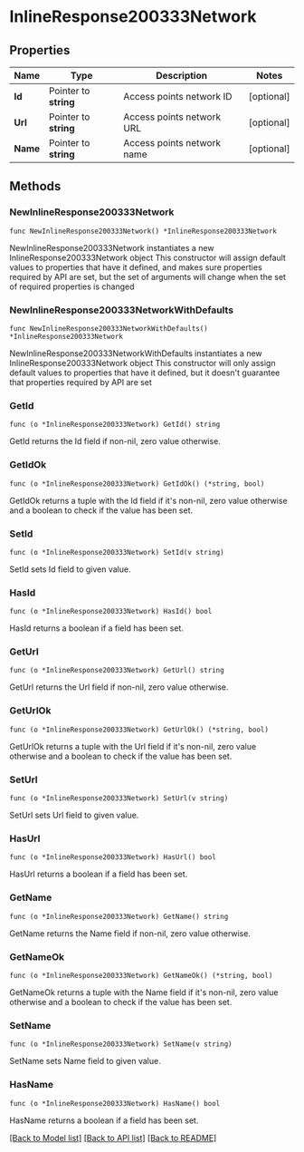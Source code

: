 # InlineResponse200333Network

## Properties

Name | Type | Description | Notes
------------ | ------------- | ------------- | -------------
**Id** | Pointer to **string** | Access points network ID | [optional] 
**Url** | Pointer to **string** | Access points network URL | [optional] 
**Name** | Pointer to **string** | Access points network name | [optional] 

## Methods

### NewInlineResponse200333Network

`func NewInlineResponse200333Network() *InlineResponse200333Network`

NewInlineResponse200333Network instantiates a new InlineResponse200333Network object
This constructor will assign default values to properties that have it defined,
and makes sure properties required by API are set, but the set of arguments
will change when the set of required properties is changed

### NewInlineResponse200333NetworkWithDefaults

`func NewInlineResponse200333NetworkWithDefaults() *InlineResponse200333Network`

NewInlineResponse200333NetworkWithDefaults instantiates a new InlineResponse200333Network object
This constructor will only assign default values to properties that have it defined,
but it doesn't guarantee that properties required by API are set

### GetId

`func (o *InlineResponse200333Network) GetId() string`

GetId returns the Id field if non-nil, zero value otherwise.

### GetIdOk

`func (o *InlineResponse200333Network) GetIdOk() (*string, bool)`

GetIdOk returns a tuple with the Id field if it's non-nil, zero value otherwise
and a boolean to check if the value has been set.

### SetId

`func (o *InlineResponse200333Network) SetId(v string)`

SetId sets Id field to given value.

### HasId

`func (o *InlineResponse200333Network) HasId() bool`

HasId returns a boolean if a field has been set.

### GetUrl

`func (o *InlineResponse200333Network) GetUrl() string`

GetUrl returns the Url field if non-nil, zero value otherwise.

### GetUrlOk

`func (o *InlineResponse200333Network) GetUrlOk() (*string, bool)`

GetUrlOk returns a tuple with the Url field if it's non-nil, zero value otherwise
and a boolean to check if the value has been set.

### SetUrl

`func (o *InlineResponse200333Network) SetUrl(v string)`

SetUrl sets Url field to given value.

### HasUrl

`func (o *InlineResponse200333Network) HasUrl() bool`

HasUrl returns a boolean if a field has been set.

### GetName

`func (o *InlineResponse200333Network) GetName() string`

GetName returns the Name field if non-nil, zero value otherwise.

### GetNameOk

`func (o *InlineResponse200333Network) GetNameOk() (*string, bool)`

GetNameOk returns a tuple with the Name field if it's non-nil, zero value otherwise
and a boolean to check if the value has been set.

### SetName

`func (o *InlineResponse200333Network) SetName(v string)`

SetName sets Name field to given value.

### HasName

`func (o *InlineResponse200333Network) HasName() bool`

HasName returns a boolean if a field has been set.


[[Back to Model list]](../README.md#documentation-for-models) [[Back to API list]](../README.md#documentation-for-api-endpoints) [[Back to README]](../README.md)


